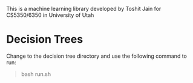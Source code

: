 This is a machine learning library developed by Toshit Jain for CS5350/6350 in University of Utah

# Decision Trees
Change to the decision tree directory and use the following command to run:
> bash run.sh